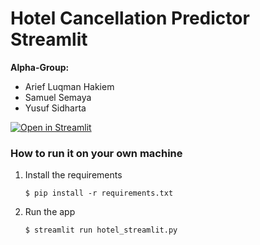 # Hotel Cancellation Predictor Streamlit

**Alpha-Group:**
* Arief Luqman Hakiem
* Samuel Semaya
* Yusuf Sidharta

[![Open in Streamlit](https://static.streamlit.io/badges/streamlit_badge_black_white.svg)](https://hotel-cancellation-alpha-group.streamlit.app/)

### How to run it on your own machine

1. Install the requirements

   ```
   $ pip install -r requirements.txt
   ```

2. Run the app

   ```
   $ streamlit run hotel_streamlit.py
   ```
